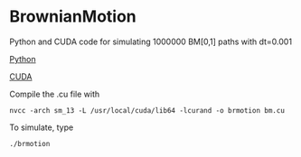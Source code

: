 # BrownianMotion

Python and CUDA code for simulating 1000000 BM[0,1] paths with dt=0.001

[Python](bm.py)

[CUDA](bm.cu)

Compile the .cu file with 

```
nvcc -arch sm_13 -L /usr/local/cuda/lib64 -lcurand -o brmotion bm.cu
```

To simulate, type
```
./brmotion
```
